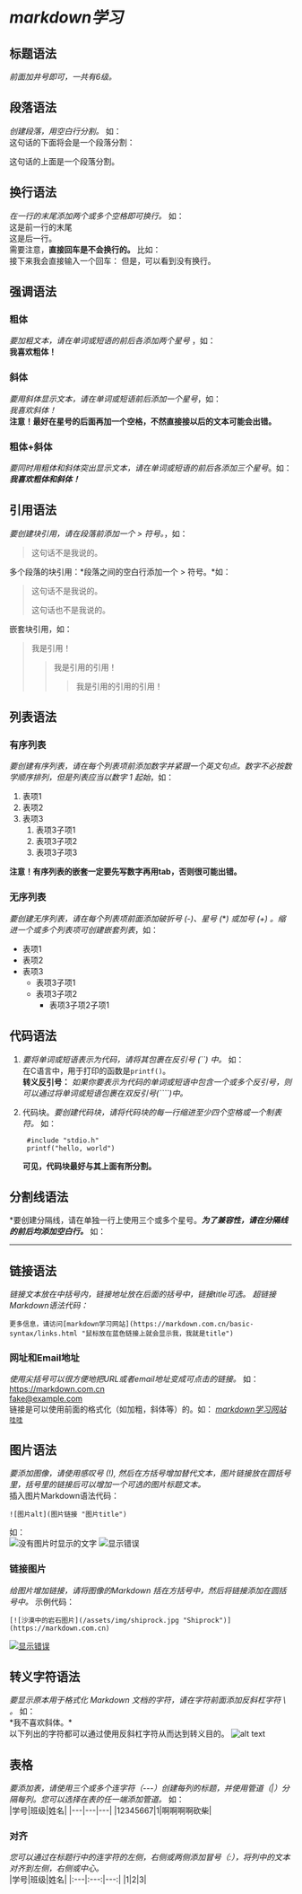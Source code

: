 # ***markdown学习***

## 标题语法
*前面加井号即可，一共有6级。*

## 段落语法
*创建段落，用空白行分割。* 如：  
这句话的下面将会是一个段落分割：

这句话的上面是一个段落分割。

## 换行语法
*在一行的末尾添加两个或多个空格即可换行。* 如：  
这是前一行的末尾  
这是后一行。  
需要注意，**直接回车是不会换行的。** 比如：  
接下来我会直接输入一个回车：
但是，可以看到没有换行。

## 强调语法
### 粗体
*要加粗文本，请在单词或短语的前后各添加两个星号*  ，如：  
**我喜欢粗体！**  
### 斜体
*要用斜体显示文本，请在单词或短语前后添加一个星号*，如：  
*我喜欢斜体！*  
**注意！最好在星号的后面再加一个空格，不然直接接以后的文本可能会出错。**
### 粗体+斜体
*要同时用粗体和斜体突出显示文本，请在单词或短语的前后各添加三个星号*。如：  
***我喜欢粗体和斜体！***

## 引用语法
*要创建块引用，请在段落前添加一个 > 符号。*，如：  
> 这句话不是我说的。  

多个段落的块引用：*段落之间的空白行添加一个 > 符号。*如：
> 这句话不是我说的。
>
> 这句话也不是我说的。

嵌套块引用，如：
> 我是引用！
>> 我是引用的引用！
>>> 我是引用的引用的引用！

## 列表语法
### 有序列表
*要创建有序列表，请在每个列表项前添加数字并紧跟一个英文句点。数字不必按数学顺序排列，但是列表应当以数字 1 起始*，如：
1. 表项1
7. 表项2
1000. 表项3
      1.    表项3子项1
      2.    表项3子项2
      3.    表项3子项3

**注意！有序列表的嵌套一定要先写数字再用tab，否则很可能出错。**
### 无序列表
*要创建无序列表，请在每个列表项前面添加破折号 (-)、星号 (***) 或加号 (+) 。缩进一个或多个列表项可创建嵌套列表*，如：  
+ 表项1
+ 表项2
+ 表项3
  + 表项3子项1
  + 表项3子项2
    + 表项3子项2子项1

## 代码语法
1. *要将单词或短语表示为代码，请将其包裹在反引号 (``) 中。* 如：  
在C语言中，用于打印的函数是`printf()`。  
**转义反引号：** *如果你要表示为代码的单词或短语中包含一个或多个反引号，则可以通过将单词或短语包裹在双反引号(````)中。*
2. 代码块。*要创建代码块，请将代码块的每一行缩进至少四个空格或一个制表符。* 如：

        #include "stdio.h"
        printf("hello, world")
   **可见，代码块最好与其上面有所分割。**

## 分割线语法
*要创建分隔线，请在单独一行上使用三个或多个星号。***为了兼容性，请在分隔线的前后均添加空白行。*** 如：

***

## 链接语法
*链接文本放在中括号内，链接地址放在后面的括号中，链接title可选。
超链接Markdown语法代码：*

    更多信息，请访问[markdown学习网站](https://markdown.com.cn/basic-syntax/links.html "鼠标放在蓝色链接上就会显示我，我就是title")

### 网址和Email地址
*使用尖括号可以很方便地把URL或者email地址变成可点击的链接。* 如：
<https://markdown.com.cn>  
<fake@example.com>  
链接是可以使用前面的格式化（如加粗，斜体等）的。如：
[*markdown学习网站*`哇哇`](https://markdown.com.cn/basic-syntax/links.html "真的是你呀！")  

## 图片语法
*要添加图像，请使用感叹号 (!), 然后在方括号增加替代文本，图片链接放在圆括号里，括号里的链接后可以增加一个可选的图片标题文本。*  
插入图片Markdown语法代码：

    ![图片alt](图片链接 "图片title")
如：  
![没有图片时显示的文字](./圣经.png "圣经")
![显示错误]()

### 链接图片
*给图片增加链接，请将图像的Markdown 括在方括号中，然后将链接添加在圆括号中。* 示例代码：

    [![沙漠中的岩石图片](/assets/img/shiprock.jpg "Shiprock")](https://markdown.com.cn)

[![显示错误](/圣经.png)](https://markdown.com.cn)

## 转义字符语法
*要显示原本用于格式化 Markdown 文档的字符，请在字符前面添加反斜杠字符 \ 。* 如：  
\*我不喜欢斜体。\*  
以下列出的字符都可以通过使用反斜杠字符从而达到转义目的。
![alt text](image.png)

## 表格
*要添加表，请使用三个或多个连字符（---）创建每列的标题，并使用管道（|）分隔每列。您可以选择在表的任一端添加管道。* 如：  
|学号|班级|姓名|
|---|---|---|
|12345667|1|啊啊啊啊砍柴|
### 对齐
*您可以通过在标题行中的连字符的左侧，右侧或两侧添加冒号（:），将列中的文本对齐到左侧，右侧或中心。*  
|学号|班级|姓名|
|:---|:---:|---:|
|1|2|3|
